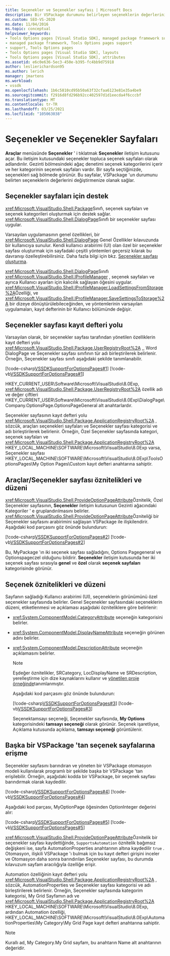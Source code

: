 ```yaml
---
title: Seçenekler ve Seçenekler sayfası | Microsoft Docs
description: Bir VSPackage durumunu belirleyen seçeneklerin değerlerini değiştirmenize olanak sağlayan seçenek sayfaları için destek hakkında bilgi edinin.
ms.custom: SEO-VS-2020
ms.date: 11/04/2016
ms.topic: conceptual
helpviewer_keywords:
- Tools Options pages [Visual Studio SDK], managed package framework support
- managed package framework, Tools Options pages support
- support, Tools Options pages
- Tools Options pages [Visual Studio SDK], layouts
- Tools Options pages [Visual Studio SDK], attributes
ms.assetid: e6c0e636-5ec3-450e-b395-fc4bb9d75918
author: leslierichardson95
ms.author: lerich
manager: jmartens
ms.workload:
- vssdk
ms.openlocfilehash: 1b6c5810cd95b50a63f32cfaa6123e81e35a4be9
ms.sourcegitcommit: f2916d8fd296b92cc402597d1d1eecda4f6cccbf
ms.translationtype: MT
ms.contentlocale: tr-TR
ms.lasthandoff: 03/25/2021
ms.locfileid: "105063038"
---
```

# <a name="options-and-options-pages"></a>Seçenekler ve Seçenekler Sayfaları
**Araçlar** menüsünde **Seçenekler** ' i tıklatmak **Seçenekler** iletişim kutusunu açar. Bu iletişim kutusundaki seçenekler topluca seçenek sayfaları olarak adlandırılır. Gezinti bölmesindeki ağaç denetimi seçenek kategorilerini içerir ve her kategorinin seçenek sayfaları vardır. Bir sayfa seçtiğinizde, seçenekleri sağ bölmede görünür. Bu sayfalar, VSPackage 'un durumunu belirten seçeneklerin değerlerini değiştirmenize olanak sağlar.

## <a name="support-for-options-pages"></a>Seçenekler sayfaları için destek
 <xref:Microsoft.VisualStudio.Shell.Package>Sınıfı, seçenek sayfaları ve seçenek kategorileri oluşturmak için destek sağlar. <xref:Microsoft.VisualStudio.Shell.DialogPage>Sınıfı bir seçenekler sayfası uygular.

 Varsayılan uygulamasının genel özellikleri, bir <xref:Microsoft.VisualStudio.Shell.DialogPage> Genel Özellikler kılavuzunda bir kullanıcıya sunulur. Kendi kullanıcı arabirimi (UI) olan özel bir seçenekler sayfası oluşturmak için sayfadaki çeşitli yöntemleri geçersiz kılarak bu davranışı özelleştirebilirsiniz. Daha fazla bilgi için bkz. [Seçenekler sayfası oluşturma](../../extensibility/creating-an-options-page.md).

 <xref:Microsoft.VisualStudio.Shell.DialogPage>Sınıfı <xref:Microsoft.VisualStudio.Shell.IProfileManager> , seçenek sayfaları ve ayrıca Kullanıcı ayarları için kalıcılık sağlayan öğesini uygular. <xref:Microsoft.VisualStudio.Shell.IProfileManager.LoadSettingsFromStorage%2A>Özelliği, ve <xref:Microsoft.VisualStudio.Shell.IProfileManager.SaveSettingsToStorage%2A> bir dizeye dönüştürülebileceğinden, ve yöntemlerinin varsayılan uygulamaları, kayıt defterinin bir Kullanıcı bölümünde değişir.

## <a name="options-page-registry-path"></a>Seçenekler sayfası kayıt defteri yolu
 Varsayılan olarak, bir seçenekler sayfası tarafından yönetilen özelliklerin kayıt defteri yolu <xref:Microsoft.VisualStudio.Shell.Package.UserRegistryRoot%2A> ,, Word DialogPage ve Seçenekler sayfası sınıfının tür adı birleştirilerek belirlenir. Örneğin, Seçenekler sayfası sınıfı aşağıdaki şekilde tanımlanabilir.

 [!code-csharp[VSSDKSupportForOptionsPages#1](../../extensibility/internals/codesnippet/CSharp/options-and-options-pages_1.cs)]
 [!code-vb[VSSDKSupportForOptionsPages#1](../../extensibility/internals/codesnippet/VisualBasic/options-and-options-pages_1.vb)]

 HKEY_CURRENT_USER\Software\Microsoft\VisualStudio\8.0Exp, <xref:Microsoft.VisualStudio.Shell.Package.UserRegistryRoot%2A> özellik adı ve değer çiftleri HKEY_CURRENT_USER\Software\Microsoft\VisualStudio\8.0Exp\DialogPage\Company.OptionsPage.OptionsPageGeneral alt anahtarlardır.

 Seçenekler sayfasının kayıt defteri yolu <xref:Microsoft.VisualStudio.Shell.Package.ApplicationRegistryRoot%2A> , sözcük, araçları seçenekleri sayfaları ve Seçenekler sayfası kategorisi ve adı birleştirilerek belirlenir. Örneğin, Özel Seçenekler sayfasında kategori, seçenek sayfaları ve <xref:Microsoft.VisualStudio.Shell.Package.ApplicationRegistryRoot%2A> HKEY_LOCAL_MACHINE\SOFTWARE\Microsoft\VisualStudio\8.0Exp varsa, Seçenekler sayfası HKEY_LOCAL_MACHINE\SOFTWARE\Microsoft\VisualStudio\8.0Exp\ToolsOptionsPages\My Option Pages\Custom kayıt defteri anahtarına sahiptir.

## <a name="toolsoptions-page-attributes-and-layout"></a>Araçlar/Seçenekler sayfası öznitelikleri ve düzeni
 <xref:Microsoft.VisualStudio.Shell.ProvideOptionPageAttribute>Öznitelik, Özel Seçenekler sayfasının, **Seçenekler** iletişim kutusunun Gezinti ağacındaki Kategoriler ' e gruplandırılmasını belirler. <xref:Microsoft.VisualStudio.Shell.ProvideOptionPageAttribute>Özniteliği bir Seçenekler sayfasını arabirimini sağlayan VSPackage ile ilişkilendirir. Aşağıdaki kod parçasını göz önünde bulundurun:

 [!code-csharp[VSSDKSupportForOptionsPages#2](../../extensibility/internals/codesnippet/CSharp/options-and-options-pages_2.cs)]
 [!code-vb[VSSDKSupportForOptionsPages#2](../../extensibility/internals/codesnippet/VisualBasic/options-and-options-pages_2.vb)]

 Bu, MyPackage 'ın iki seçenek sayfası sağladığını, Options Pagegeneral ve Optionspageczel olduğunu bildirir. **Seçenekler** iletişim kutusunda her iki seçenek sayfası sırasıyla **genel** ve **özel** olarak **seçenek sayfaları** kategorisinde görünür.

## <a name="option-attributes-and-layout"></a>Seçenek öznitelikleri ve düzeni
 Sayfanın sağladığı Kullanıcı arabirimi (UI), seçeneklerin görünümünü özel seçenekler sayfasında belirler. Genel Seçenekler sayfasındaki seçeneklerin düzeni, etiketlenmesi ve açıklaması aşağıdaki özniteliklere göre belirlenir:

- <xref:System.ComponentModel.CategoryAttribute> seçeneğin kategorisini belirler.

- <xref:System.ComponentModel.DisplayNameAttribute> seçeneğin görünen adını belirler.

- <xref:System.ComponentModel.DescriptionAttribute> seçeneğin açıklamasını belirler.

  > [!NOTE]
  > Eşdeğer öznitelikler, SRCategory, LocDisplayName ve SRDescription, yerelleştirme için dize kaynaklarını kullanır ve [yönetilen proje örneğinde](/azure/devops/integrate/index)tanımlanmıştır.

  Aşağıdaki kod parçasını göz önünde bulundurun:

  [!code-csharp[VSSDKSupportForOptionsPages#3](../../extensibility/internals/codesnippet/CSharp/options-and-options-pages_3.cs)]
  [!code-vb[VSSDKSupportForOptionsPages#3](../../extensibility/internals/codesnippet/VisualBasic/options-and-options-pages_3.vb)]

  Seçenektamsayı seçeneği, Seçenekler sayfasında, **My Options** kategorisindeki **tamsayı seçeneği** olarak görünür. Seçenek işaretliyse, Açıklama kutusunda açıklama, **tamsayı seçeneği** görüntülenir.

## <a name="accessing-options-pages-from-another-vspackage"></a>Başka bir VSPackage 'tan seçenek sayfalarına erişme
 Seçenekler sayfasını barındıran ve yöneten bir VSPackage otomasyon modeli kullanılarak programlı bir şekilde başka bir VSPackage 'tan erişilebilir. Örneğin, aşağıdaki kodda bir VSPackage, bir seçenek sayfası barındırmak olarak kaydedilir.

 [!code-csharp[VSSDKSupportForOptionsPages#4](../../extensibility/internals/codesnippet/CSharp/options-and-options-pages_4.cs)]
 [!code-vb[VSSDKSupportForOptionsPages#4](../../extensibility/internals/codesnippet/VisualBasic/options-and-options-pages_4.vb)]

 Aşağıdaki kod parçası, MyOptionPage öğesinden OptionInteger değerini alır:

 [!code-csharp[VSSDKSupportForOptionsPages#5](../../extensibility/internals/codesnippet/CSharp/options-and-options-pages_5.cs)]
 [!code-vb[VSSDKSupportForOptionsPages#5](../../extensibility/internals/codesnippet/VisualBasic/options-and-options-pages_5.vb)]

 <xref:Microsoft.VisualStudio.Shell.ProvideOptionPageAttribute>Öznitelik bir seçenekler sayfası kaydettiğinde, `SupportsAutomation` öznitelik bağımsız değişkeni ise, sayfa AutomationProperties anahtarının altına kaydedilir `true` . Otomasyon, ilişkili VSPackage 'ı bulmak için bu kayıt defteri girişini inceler ve Otomasyon daha sonra barındırılan Seçenekler sayfası, bu durumda kılavuzum sayfam aracılığıyla özelliğe erişir.

 Automation özelliğinin kayıt defteri yolu <xref:Microsoft.VisualStudio.Shell.Package.ApplicationRegistryRoot%2A> , sözcük, AutomationProperties ve Seçenekler sayfası kategorisi ve adı birleştirilerek belirlenir. Örneğin, Seçenekler sayfasında kategorim kategorisi, My Grid Sayfamın adı ve <xref:Microsoft.VisualStudio.Shell.Package.ApplicationRegistryRoot%2A> HKEY_LOCAL_MACHINE\SOFTWARE\Microsoft\VisualStudio\8.0Exp, ardından Automation özelliği, HKEY_LOCAL_MACHINE\SOFTWARE\Microsoft\VisualStudio\8.0Exp\AutomationProperties\My Category\My Grid Page kayıt defteri anahtarına sahiptir.

> [!NOTE]
> Kurallı ad, My Category.My Grid sayfam, bu anahtarın Name alt anahtarının değeridir.
